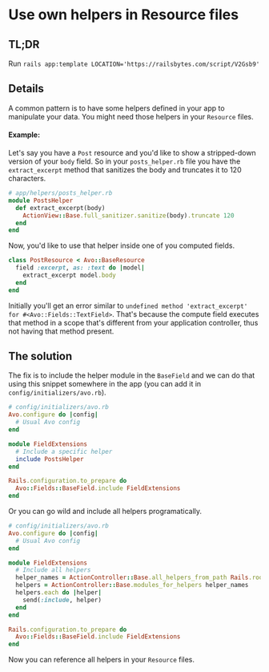 # Use own helpers in Resource files

## TL;DR

Run `rails app:template LOCATION='https://railsbytes.com/script/V2Gsb9'`

## Details

A common pattern is to have some helpers defined in your app to manipulate your data. You might need those helpers in your `Resource` files.

#### Example:

Let's say you have a `Post` resource and you'd like to show a stripped-down version of your `body` field. So in your `posts_helper.rb` file you have the `extract_excerpt` method that sanitizes the body and truncates it to 120 characters.

```ruby
# app/helpers/posts_helper.rb
module PostsHelper
  def extract_excerpt(body)
    ActionView::Base.full_sanitizer.sanitize(body).truncate 120
  end
end
```

Now, you'd like to use that helper inside one of you computed fields.

```ruby
class PostResource < Avo::BaseResource
  field :excerpt, as: :text do |model|
    extract_excerpt model.body
  end
end
```

Initially you'll get an error similar to `undefined method 'extract_excerpt' for #<Avo::Fields::TextField>`. That's because the compute field executes that method in a scope that's different from your application controller, thus not having that method present.

## The solution

The fix is to include the helper module in the `BaseField` and we can do that using this snippet somewhere in the app (you can add it in `config/initializers/avo.rb`).

```ruby
# config/initializers/avo.rb
Avo.configure do |config|
  # Usual Avo config
end

module FieldExtensions
  # Include a specific helper
  include PostsHelper
end

Rails.configuration.to_prepare do
  Avo::Fields::BaseField.include FieldExtensions
end
```

Or you can go wild and include all helpers programatically.

```ruby
# config/initializers/avo.rb
Avo.configure do |config|
  # Usual Avo config
end

module FieldExtensions
  # Include all helpers
  helper_names = ActionController::Base.all_helpers_from_path Rails.root.join("app", "helpers")
  helpers = ActionController::Base.modules_for_helpers helper_names
  helpers.each do |helper|
    send(:include, helper)
  end
end

Rails.configuration.to_prepare do
  Avo::Fields::BaseField.include FieldExtensions
end
```

Now you can reference all helpers in your `Resource` files.
